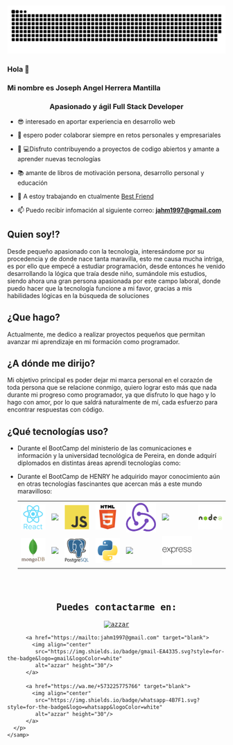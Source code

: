 <div align="center">
  <a href="https://1999azzar.github.io/1999AZZAR/">
  <img  src="https://github.com/1999AZZAR/1999AZZAR/blob/main/resources/img/grid-snake.svg"
       alt="snake" /></a>
</div>


### Hola 👋
### Mi nombre es Joseph Angel Herrera Mantilla


<p align="center">

  <h3 align="center"> Apasionado y ágil Full Stack Developer </h3>
  

- 😎 interesado en aportar experiencia en desarrollo web

- 👯 espero poder colaborar siempre en retos personales y empresariales
  
- 👨‍ 💻Disfruto contribuyendo a proyectos de codigo abiertos  y amante a aprender nuevas tecnologías
  
- 📚 amante de libros de motivación persona, desarrollo personal y educación

- 🔭 A estoy trabajando en ctualmente [Best Friend](https://github.com/jahm1997/BestFriend)

- 📫 Puedo recibir infomación al siguiente correo: **jahm1997@gmail.com**

</p>


## Quien soy!?

Desde pequeño apasionado con la tecnología, interesándome por su procedencia y de donde nace tanta maravilla, esto me causa mucha intriga, es por ello que empecé a estudiar programación, desde entonces he venido desarrollando la lógica que traía desde niño, sumándole mis estudios, siendo ahora una gran persona apasionada por este campo laboral, donde puedo hacer que la tecnología funcione a mi favor, gracias a mis habilidades lógicas en la búsqueda de soluciones


## ¿Que hago?

Actualmente, me dedico a realizar proyectos pequeños que permitan avanzar mi aprendizaje en mi formación como programador.


## ¿A dónde me dirijo?

Mi objetivo principal es poder dejar mi marca personal en el corazón de toda persona que se relacione conmigo, quiero lograr esto más que nada
durante mi progreso como programador, ya que disfruto lo que hago y lo hago con amor, por lo que saldrá naturalmente de mí, cada esfuerzo para
encontrar respuestas con código.


## ¿Qué tecnologías uso?

* Durante el BootCamp del ministerio de las comunicaciones e información y la universidad tecnológica de Pereira, en donde adquirí diplomados en distintas áreas aprendí tecnologías como:

* Durante el BootCamp de HENRY he adquirido mayor conocimiento aún en otras tecnologías fascinantes que acercan más a este mundo maravilloso:
  
  <table>
    <tr>
      <td><img src="https://raw.githubusercontent.com/devicons/devicon/master/icons/react/react-original-wordmark.svg" width="200"/></td>
      <td><img src="https://reactnative.dev/img/header_logo.svg" width="200"/></td>
      <td><img src="https://raw.githubusercontent.com/devicons/devicon/master/icons/javascript/javascript-original.svg" width="200"/></td>
      <td><img src="https://raw.githubusercontent.com/devicons/devicon/master/icons/html5/html5-original-wordmark.svg" width="200"/></td>
      <td><img src="https://raw.githubusercontent.com/devicons/devicon/master/icons/redux/redux-original.svg" width="200"/></td>
      <td><img src="https://www.vectorlogo.zone/logos/tailwindcss/tailwindcss-icon.svg" width="200"/></td>
      <td><img src="https://raw.githubusercontent.com/devicons/devicon/master/icons/nodejs/nodejs-original-wordmark.svg" width="200"/></td>
    </tr>
    <tr>
      <td><img src="https://raw.githubusercontent.com/devicons/devicon/master/icons/mongodb/mongodb-original-wordmark.svg" width="200"/></td>
      <td><img src="https://www.vectorlogo.zone/logos/firebase/firebase-icon.svg" width="200"/></td>
      <td><img src="https://raw.githubusercontent.com/devicons/devicon/master/icons/postgresql/postgresql-original-wordmark.svg" width="200"/></td>
      <td><img src="https://raw.githubusercontent.com/devicons/devicon/master/icons/python/python-original.svg" width="200"/></td>
      <td><img src="https://www.vectorlogo.zone/logos/git-scm/git-scm-icon.svg" width="200"/></td>
      <td><img src="https://raw.githubusercontent.com/devicons/devicon/master/icons/express/express-original-wordmark.svg" width="200"/></td>
    </tr>
  </table>

 <br>
 <br>
 
 <tr>
   <samp>
    <h2 align="center"> Puedes contactarme en: </h2>
      <p align="center">          
        <a href="https://www.linkedin.com/in/joseph-angel-herrera-mantilla/" target="blank">
            <img align="center"
             src="https://img.shields.io/badge/linkedin-%231DA1F2.svg?style=for-the-badge&logo=linkedin&logoColor=white"
             alt="azzar" height="30"/>
          </a>
        
          <a href="https://mailto:jahm1997@gmail.com" target="blank">
            <img align="center"
             src="https://img.shields.io/badge/gmail-EA4335.svg?style=for-the-badge&logo=gmail&logoColor=white"
             alt="azzar" height="30"/>
          </a>
        
          <a href="https://wa.me/+573225775766" target="blank">
            <img align="center"
             src="https://img.shields.io/badge/whatsapp-4B7F1.svg?style=for-the-badge&logo=whatsapp&logoColor=white"
             alt="azzar" height="30"/>
          </a>
      </p>
    </samp>
</tr>

<!--       <a href="https://instagram.com/francoatmega" target="blank"><img align="center"
           src="https://img.shields.io/badge/instagram-%23E4405F.svg?style=for-the-badge&logo=Instagram&logoColor=white"
           alt="azzar" height="30"/></a> -->

  <!--       <a href="https://twitter.com/francoatmega" target="blank"><img align="center"
           src="https://img.shields.io/badge/twitter-1DA1F2.svg?style=for-the-badge&logo=twitter&logoColor=white"
           alt="azzar" height="30"/></a> -->

<!--
**jahm1997/jahm1997** is a ✨ _special_ ✨ repository because its `README.md` (this file) appears on your GitHub profile.

Here are some ideas to get you started:

- 🔭 I’m currently working on ...
- 🌱 I’m currently learning ...
- 👯 I’m looking to collaborate on ...
- 🤔 I’m looking for help with ...
- 💬 Ask me about ...
- 📫 How to reach me: ...
- 😄 Pronouns: ...
- ⚡ Fun fact: ...
-->
